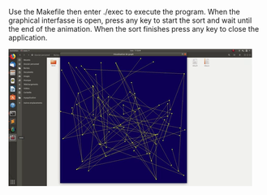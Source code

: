 Use the Makefile then enter ./exec to execute the program.
When the graphical interfasse is open, press any key to start the sort and wait until the end of the animation. When the sort finishes press any key to close the application.

![](exemple.gif)


